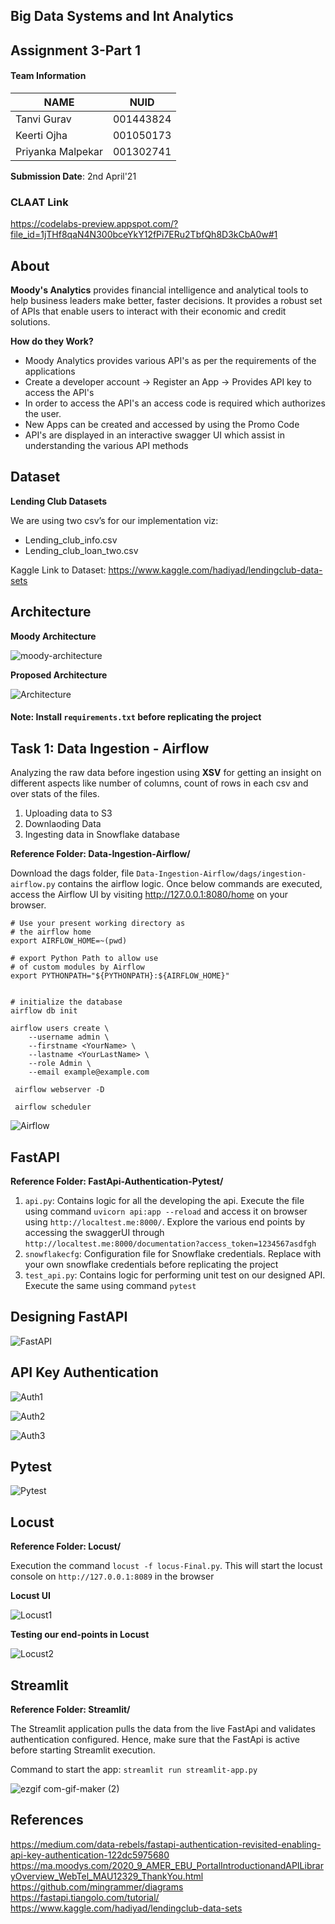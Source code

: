 ## Big Data Systems and Int Analytics
 
## Assignment 3-Part 1

#### Team Information

| NAME              |     NUID        |
|------------------ |-----------------|
|   Tanvi Gurav     |   001443824     |
|   Keerti Ojha     |   001050173     |
| Priyanka Malpekar |   001302741     |
 

**Submission Date**: 2nd April'21


### CLAAT Link

https://codelabs-preview.appspot.com/?file_id=1jTHf8qaN4N300bceYkY12fPi7ERu2TbfQh8D3kCbA0w#1

## About

**Moody's Analytics** provides financial intelligence and analytical tools to help business leaders make better, faster decisions. It provides a robust set of APIs that enable users to interact with their economic and credit solutions.

**How do they Work?**

* Moody Analytics provides various API's as per the requirements of the applications
* Create a developer account -> Register an App -> Provides API key to access the API's
* In order to access the API's an access code is required which authorizes the user.
* New Apps can be created and accessed by using the Promo Code
* API's are displayed in an interactive swagger UI which assist in understanding the various API methods

## Dataset

**Lending Club  Datasets**

We are using two csv’s for our implementation viz:

* Lending_club_info.csv
* Lending_club_loan_two.csv

Kaggle Link to Dataset: https://www.kaggle.com/hadiyad/lendingclub-data-sets

## Architecture

**Moody Architecture**

![moody-architecture](https://user-images.githubusercontent.com/59594174/113445641-437bec00-93c4-11eb-8f11-4c0550fe650a.png)

**Proposed Architecture**

![Architecture](https://user-images.githubusercontent.com/59594174/113439421-889a2100-93b8-11eb-8ddf-de5ca21af2c6.png)

#### Note: Install `requirements.txt` before replicating the project

## Task 1: Data Ingestion - Airflow

Analyzing the raw data before ingestion using **XSV** for getting an insight on different aspects like number of columns, count of rows in each csv and over stats of the files.

1. Uploading data to S3
2. Downlaoding Data
3. Ingesting data in Snowflake database

**Reference Folder: Data-Ingestion-Airflow/**

Download the dags folder, file `Data-Ingestion-Airflow/dags/ingestion-airflow.py` contains the airflow logic. Once below commands are executed, access the Airflow UI by visiting http://127.0.0.1:8080/home on your browser.
```
# Use your present working directory as
# the airflow home
export AIRFLOW_HOME=~(pwd)

# export Python Path to allow use
# of custom modules by Airflow
export PYTHONPATH="${PYTHONPATH}:${AIRFLOW_HOME}"


# initialize the database
airflow db init

airflow users create \
    --username admin \
    --firstname <YourName> \
    --lastname <YourLastName> \
    --role Admin \
    --email example@example.com
    
 airflow webserver -D
 
 airflow scheduler
 ```

![Airflow](https://user-images.githubusercontent.com/59594174/113439427-8b951180-93b8-11eb-9c0d-0bc6a2153fe3.png)

## FastAPI

**Reference Folder: FastApi-Authentication-Pytest/**

1. `api.py`: Contains logic for all the developing the api. Execute the file using command `uvicorn api:app --reload` and access it on browser using `http://localtest.me:8000/`. Explore the various end points by accessing the swaggerUI through `http://localtest.me:8000/documentation?access_token=1234567asdfgh`
2. `snowflakecfg`: Configuration file for Snowflake credentials. Replace with your own snowflake credentials before replicating the project
3. `test_api.py`: Contains logic for performing unit test on our designed API. Execute the same using command `pytest`

## Designing FastAPI

![FastAPI](https://user-images.githubusercontent.com/59594174/113440163-dcf1d080-93b9-11eb-951d-7fcdc1805125.png)

## API Key Authentication

![Auth1](https://user-images.githubusercontent.com/59594174/113440173-e1b68480-93b9-11eb-80bd-a4d45b9d19f4.png)


![Auth2](https://user-images.githubusercontent.com/59594174/113440182-e54a0b80-93b9-11eb-9057-5617bf7c20bc.png)


![Auth3](https://user-images.githubusercontent.com/59594174/113440186-e7ac6580-93b9-11eb-872b-eb1308e57c22.png)

## Pytest

![Pytest](https://user-images.githubusercontent.com/59594174/113440194-ed09b000-93b9-11eb-84d6-597b20ad4514.png)

## Locust

**Reference Folder: Locust/**

Execution the command `locust -f locus-Final.py`. This will start the locust console on `http://127.0.0.1:8089` in the browser

**Locust UI**

![Locust1](https://user-images.githubusercontent.com/59594174/113439437-92238900-93b8-11eb-9ae7-714f98426c0a.png)

**Testing our end-points in Locust**

![Locust2](https://user-images.githubusercontent.com/59594174/113439441-951e7980-93b8-11eb-90f4-aa7b0d152a47.png)


## Streamlit

**Reference Folder: Streamlit/**

The Streamlit application pulls the data from the live FastApi and validates authentication configured. Hence, make sure that the FastApi is active before starting Streamlit execution.

Command to start the app:  `streamlit run streamlit-app.py`

![ezgif com-gif-maker (2)](https://user-images.githubusercontent.com/59846364/113446744-7921d480-93c6-11eb-8bd6-3f181ea88372.gif)



## References
https://medium.com/data-rebels/fastapi-authentication-revisited-enabling-api-key-authentication-122dc5975680
https://ma.moodys.com/2020_9_AMER_EBU_PortalIntroductionandAPILibraryOverview_WebTel_MAU12329_ThankYou.html
https://github.com/mingrammer/diagrams
https://fastapi.tiangolo.com/tutorial/
https://www.kaggle.com/hadiyad/lendingclub-data-sets

